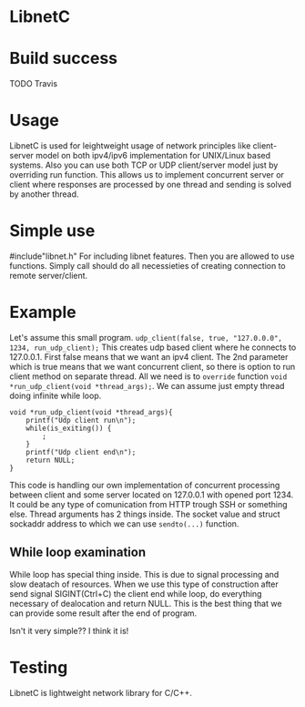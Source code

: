 # LibnetC
# Build success
TODO Travis
# Usage
LibnetC is used for leightweight usage of network principles like
client-server model on both ipv4/ipv6 implementation for UNIX/Linux
based systems. Also you can use both TCP or UDP client/server model
just by overriding run function.
This allows us to implement concurrent server or client where
responses are processed by one thread and sending is solved by
another thread.
# Simple use
#include"libnet.h"
For including libnet features. Then you are allowed to use functions.
Simply call should do all necessieties of creating connection to remote
server/client.
# Example
Let's assume this small program.
`udp_client(false, true, "127.0.0.0", 1234, run_udp_client);`
This creates udp based client where he connects to 127.0.0.1. First false means that we want an
ipv4 client. The 2nd parameter which is true means that we want concurrent client, so there is
option to run client method on separate thread.
All we need is to `override` function `void *run_udp_client(void *thread_args);`.
We can assume just empty thread doing infinite while loop.
```
void *run_udp_client(void *thread_args){
    printf("Udp client run\n");
    while(is_exiting()) {
        ;
    }
    printf("Udp client end\n");
    return NULL;
}
```
This code is handling our own implementation of concurrent processing between client and some server
located on 127.0.0.1 with opened port 1234. It could be any type of comunication from HTTP trough SSH
or something else. Thread arguments has 2 things inside. The socket value and struct sockaddr address to which
we can use `sendto(...)` function.
## While loop examination
While loop has special thing inside. This is due to signal processing and slow deatach of resources. When we use
this type of construction after send signal SIGINT(Ctrl+C) the client end while loop, do everything 
necessary of dealocation and return NULL. This is the best thing that we can provide some result after the end of program.

Isn't it very simple??
I think it is!
# Testing


LibnetC is lightweight network library for C/C++.
